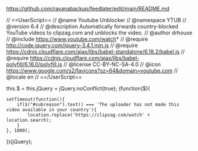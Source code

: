 https://github.com/ravanabackup/feedlater/edit/main/README.md 

// ==UserScript==
// @name         Youtube Unblocker
// @namespace    YTUB
// @version      6.4
// @description  Automatically forwards country-blocked YouTube videos to clipzag.com and unblocks the video.
// @author       drhouse
// @include      https://www.youtube.com/watch*
// @require      http://code.jquery.com/jquery-3.4.1.min.js
// @require      https://cdnjs.cloudflare.com/ajax/libs/babel-standalone/6.18.2/babel.js
// @require      https://cdnjs.cloudflare.com/ajax/libs/babel-polyfill/6.16.0/polyfill.js
// @license      CC-BY-NC-SA-4.0
// @icon https://www.google.com/s2/favicons?sz=64&domain=youtube.com
// @locale       en
// ==/UserScript==
 
this.$ = this.jQuery = jQuery.noConflict(true);
(function($){
 
    setTimeout(function(){
        if($("#subreason").text() === 'The uploader has not made this video available in your country'){
            location.replace('https://clipzag.com/watch' + location.search);
        }
    }, 1000); 
 
})(jQuery);
